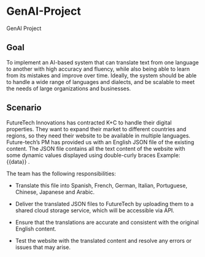 # GenAI-Project
GenAI Project

## Goal
To implement an AI-based system that can translate text from one language to another with high accuracy and fluency, while also being able to learn from its mistakes and improve over time. 
Ideally, the system should be able to handle a wide range of languages and dialects, and be scalable to meet the needs of large organizations and businesses.

## Scenario 

FutureTech Innovations has contracted K+C to handle their digital properties. They want to expand their market to different countries and regions, so they need their website to be available in multiple languages.
Future-tech’s PM has provided us with an English JSON file of the existing content. The JSON file contains all the text content of the website with some dynamic values displayed using double-curly braces Example: {{data}} . 

The team has the following responsibilities: 

* Translate this file into Spanish, French, German, Italian, Portuguese, Chinese, Japanese and Arabic.

* Deliver the translated JSON files to FutureTech by uploading them to a shared cloud storage service, which will be accessible via API.

* Ensure that the translations are accurate and consistent with the original English content.

* Test the website with the translated content and resolve any errors or issues that may arise.
